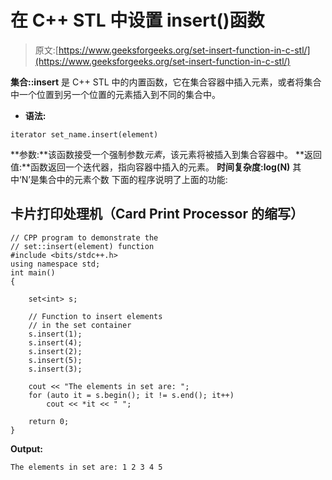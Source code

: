 # 在 C++ STL 中设置 insert()函数

> 原文:[https://www.geeksforgeeks.org/set-insert-function-in-c-stl/](https://www.geeksforgeeks.org/set-insert-function-in-c-stl/)

**集合::insert** 是 C++ STL 中的内置函数，它在集合容器中插入元素，或者将集合中一个位置到另一个位置的元素插入到不同的集合中。

*   **语法:**

```
iterator set_name.insert(element)
```

**参数:**该函数接受一个强制参数*元素*，该元素将被插入到集合容器中。
**返回值:**函数返回一个迭代器，指向容器中插入的元素。
**时间复杂度:log(N)** 其中‘N’是集合中的元素个数
下面的程序说明了上面的功能:

## 卡片打印处理机（Card Print Processor 的缩写）

```
// CPP program to demonstrate the
// set::insert(element) function
#include <bits/stdc++.h>
using namespace std;
int main()
{

    set<int> s;

    // Function to insert elements
    // in the set container
    s.insert(1);
    s.insert(4);
    s.insert(2);
    s.insert(5);
    s.insert(3);

    cout << "The elements in set are: ";
    for (auto it = s.begin(); it != s.end(); it++)
        cout << *it << " ";

    return 0;
}
```

**Output:** 

```
The elements in set are: 1 2 3 4 5
```